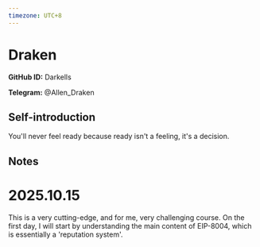 ```yaml
---
timezone: UTC+8
---
```


# Draken

**GitHub ID:** Darkells

**Telegram:** @Allen_Draken

## Self-introduction

You'll never feel ready because ready isn't a feeling, it's a decision.

## Notes
<!-- Content_START -->
# 2025.10.15
<!-- DAILY_CHECKIN_2025-10-15_START -->
This is a very cutting-edge, and for me, very challenging course. On the first day, I will start by understanding the main content of EIP-8004, which is essentially a 'reputation system'.
<!-- DAILY_CHECKIN_2025-10-15_END -->
<!-- Content_END -->
